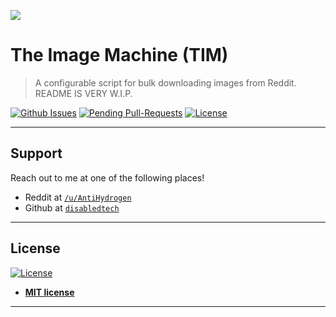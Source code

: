 
<a href="http://g.recordit.co/8YdhCnnJU9.gif"><img src="http://g.recordit.co/8YdhCnnJU9.gif"></a>

<!-- (https://avatars1.githubusercontent.com/u/4284691?v=3&s=200)](http://fvcproductions.com) -->

# The Image Machine (TIM)

> A configurable script for bulk downloading images from Reddit.
> README IS VERY W.I.P.

[![Github Issues](http://githubbadges.herokuapp.com/badges/badgerbadgerbadger/issues.svg?style=flat-square)](https://github.com/disabledtech/the-image-machine/issues) [![Pending Pull-Requests](http://githubbadges.herokuapp.com/badges/badgerbadgerbadger/pulls.svg?style=flat-square)](https://github.com/disabledtech/the-image-machine/pulls) [![License](http://img.shields.io/:license-mit-blue.svg?style=flat-square)](http://badges.mit-license.org)

---

## Support

Reach out to me at one of the following places!

- Reddit at <a href="https://www.reddit.com/user/AntiHydrogen" target="_blank">`/u/AntiHydrogen`</a>
- Github at <a href="https://github.com/disabledtech" target="_blank">`disabledtech`</a>

---

## License

[![License](http://img.shields.io/:license-mit-blue.svg?style=flat-square)](http://badges.mit-license.org)

- **[MIT license](http://opensource.org/licenses/mit-license.php)**

---
